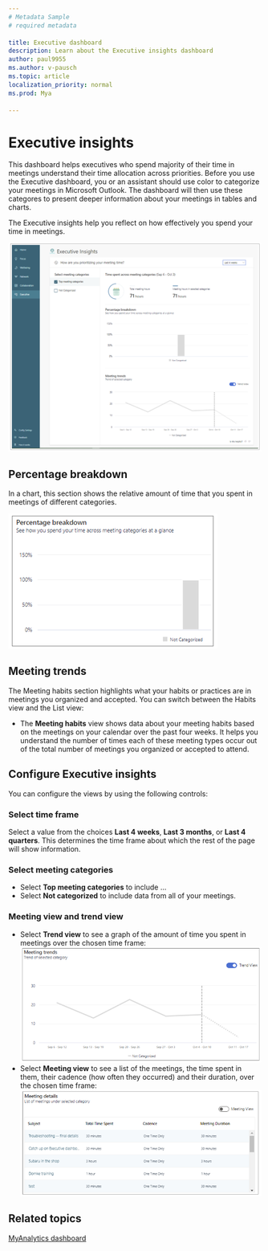 ```yaml
---
# Metadata Sample
# required metadata

title: Executive dashboard
description: Learn about the Executive insights dashboard 
author: paul9955
ms.author: v-pausch
ms.topic: article
localization_priority: normal 
ms.prod: Mya

---
```


# Executive insights

This dashboard helps executives who spend majority of their time in meetings understand their time allocation across priorities. Before you use the Executive dashboard, you or an assistant should use color to categorize your meetings in Microsoft Outlook. The dashboard will then use these categores to present deeper information about your meetings in tables and charts.


The Executive insights help you reflect on how effectively you spend your time in meetings.

  ![Executive insights](../../Images/mya/use/executive-meetings.png)

## Percentage breakdown

In a chart, this section shows the relative amount of time that you spent in meetings of different categories.


   ![MyAnalytics Collaboration Weekly Average](../../Images/mya/use/percentage-breakdown.png)

## Meeting trends

The Meeting habits section highlights what your habits or practices are in meetings you organized and accepted. You can switch between the Habits view and the List view:

* The **Meeting habits** view shows data about your meeting habits based on the meetings on your calendar over the past four weeks. It helps you understand the number of times each of these meeting types occur out of the total number of meetings you organized or accepted to attend.

## Configure Executive insights

You can configure the views by using the following controls: 

### Select time frame

Select a value from the choices **Last 4 weeks**, **Last 3 months**, or **Last 4 quarters**. This determines the time frame about which the rest of the page will show information.

### Select meeting categories

 * Select **Top meeting categories** to include ... 
 * Select **Not categorized** to include data from all of your meetings. 

### Meeting view and trend view

 * Select **Trend view** to see a graph of the amount of time you spent in meetings over the chosen time frame:
    ![Meeting trend view](../../Images/mya/use/meet-trends-trend-view.png)
 * Select **Meeting view** to see a list of the meetings, the time spent in them, their cadence (how often they occurred) and their duration, over the chosen time frame:
    ![Meeting view](../../Images/mya/use/meet-details-meeting-view.png)

## Related topics

[MyAnalytics dashboard](../use/dashboard-2.md)
